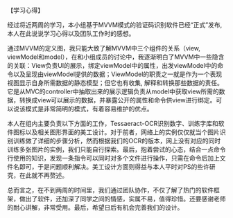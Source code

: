 【学习心得】

经过将近两周的学习，本小组基于MVVM模式的验证码识别软件已经“正式”发布,本人在此说说学习心得以及团队工作时的感想。

通过MVVM的定义图，我只能大致了解MVVM中三个组件的关系（view, viewModel和model），在和小组成员的讨论中，我逐渐明白了MVVM中一些隐含的关联：View负责UI的展示，绑定viewModel中的属性，出发viewModel中的命令以及呈现由viewModel提供的数据；ViewModel的职责之一就是作为一个表现视图显示自身所需数据的静态模型；但它也有收集, 解释和转换那些数据的责任。它是从MVC的controller中抽取出来的展示逻辑负责从model中获取view所需的数据，转换成view可以展示的数据，并暴露公开的属性和命令供view进行绑定。可以说该模式是非常简明的模式，有着容易维护的优点。

本人在组内主要负责以下方面的工作，Tessaeract-OCR识别数字、训练字库和软件图标以及相关图形界面的美工设计。对于前者，网络上的实例仅仅就当个图片识别训练做了详细的步骤分析，然而根据我们的OCR的版本，网上没有对应的同时训练多张图片的实例，我们只能自行探索。最后，抱着尝试的心态，结合一点命令行使用的知识，发现一条指令可以同时对多个文件进行操作，只需在命令后加上文件名即可，于是问题顺利解决。美工设计方面则得益与本人平时对PS的些许研究，在此就不再赘述。

总而言之，在不到两周的时间里，我们通过团队协作，不仅了解了热门的软件框架，做出了软件，还加深了同学之间的情感，实属不易，值得珍惜。还要感谢老师的耐心讲解，非常受用。最后，希望日后有机会完善我们的设计。